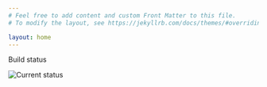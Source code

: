 ```yaml
---
# Feel free to add content and custom Front Matter to this file.
# To modify the layout, see https://jekyllrb.com/docs/themes/#overriding-theme-defaults

layout: home
---
```


Build status

![Current status]({{site.baseurl}}/assets/IMG_5725.png)


